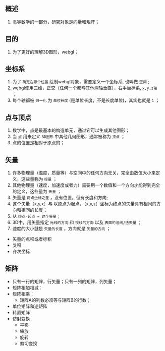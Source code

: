 ## 概述

1. 高等数学的一部分，研究对象是向量和矩阵；

## 目的

1. 为了更好的理解3D图形，webgl；

## 坐标系

1. 为了 `确定在哪个位置` 绘制webgl对象，需要定义一个坐标系, 也叫做 `空间` ; 
2. webgl使用三维，正交（任何一个都与其他两轴垂直），右手坐标系, `x,y,z轴` ；
3. 每个轴都被 `归一化` 为 `单位长度` (是单位长度，不是长度单位)，其实也就是 `1` ；

## 点与顶点

1. 数学中，点是最基本的构造单元，通过它可以生成其他图形；
2. 当 `点` 用来定义 `3D图形` 中其他几何图形，通常被称为 `顶点` ；
3. 点的位置是相对于原点的；

## 矢量

1. 许多物理量（温度，质量等）与空间中的任何方向无关，完全由数值大小来定义，这些量称为 `标量` ；
2. 其他物理量（速度，加速度或者力）需要用一个数值和一个方向才能得到完全的定义，这些量为 `矢量` ；
3. 矢量是 `两点坐标之差` ，没有位置，但有长度和方向; 
4. 这个矢量（x,y,x）与 以原点为起点，（x,y,z）坐标为终点的矢量具有相同的方向和相同的长度；
5. 从 `终点-起点 = 这个矢量` ; 
6. 3D中，用矢量指定 `光线的方向` 和 `视线的方向` 以及 `表面的法线/法矢量` ；
7. 速度的大小就是 `矢量的长度` ，方向就是 `矢量的方向` ；
  + 矢量的点积或者标积
  + 叉积
  + 齐次坐标

## 矩阵

* 只有一行的矩阵，行矢量；只有一列的矩阵，列矢量；
* 矩阵相加相减：
* 矩阵相乘：
  + 矩阵A的列数必须等与矩阵B的行数；
* 单位矩阵和逆矩阵
* 转置矩阵
* 仿射变换
  + 平移
  + 缩放
  + 旋转
  + 剪切变换
